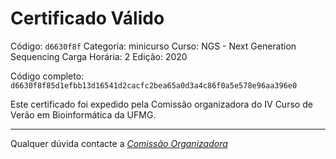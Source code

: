# Certificado Válido

Código: `d6630f8f`
Categoria: minicurso
Curso: NGS - Next Generation Sequencing
Carga Horária: 2
Edição: 2020


Código completo: `d6630f8f85d1efbb13d16541d2cacfc2bea65a0d3a4c86f0a5e578e96aa396e0`


Este certificado foi expedido pela Comissão organizadora do IV Curso de Verão em Bioinformática da UFMG.

----

Qualquer dúvida contacte a [_Comissão Organizadora_](<mailto:cursobioinfoufmg@gmail.com$subject=[Certificados]>)

